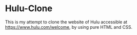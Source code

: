 # Hulu-Clone
This is my attempt to clone the website of Hulu accessible at https://www.hulu.com/welcome, by using pure HTML and CSS.
